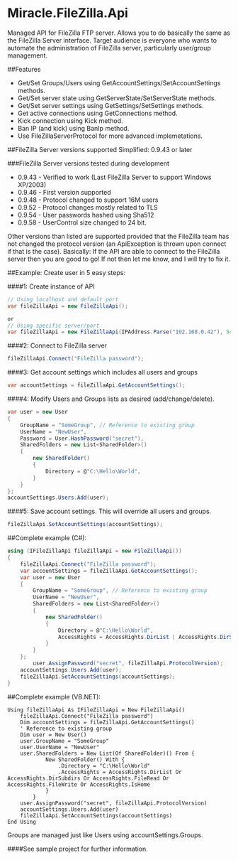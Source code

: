 Miracle.FileZilla.Api
=====================

Managed API for FileZilla FTP server. Allows you to do basically the same as the FileZilla Server interface.
Target audience is everyone who wants to automate the administration of FileZilla server, particularly user/group management.

##Features
* Get/Set Groups/Users using GetAccountSettings/SetAccountSettings methods.
* Get/Set server state using GetServerState/SetServerState methods.
* Get/Set server settings using GetSettings/SetSettings methods.
* Get active connections using GetConnections method.
* Kick connection using Kick method.
* Ban IP (and kick) using BanIp method.
* Use FileZillaServerProtocol for more advanced implemetations.

##FileZilla Server versions supported
Simplified: 0.9.43 or later

###FileZilla Server versions tested during development
* 0.9.43 - Verified to work (Last FileZilla Server to support Windows XP/2003)
* 0.9.46 - First version supported
* 0.9.48 - Protocol changed to support 16M users
* 0.9.52 - Protocol changes mostly related to TLS
* 0.9.54 - User passwords hashed using Sha512
* 0.9.58 - UserControl size changed to 24 bit.

Other versions than listed are supported provided that the FileZilla team has not changed the protocol version (an ApiException is thrown upon connect if that is the case).
Basically: If the API are able to connect to the FileZilla server then you are good to go!
If not then let me know, and I will try to fix it.

##Example: Create user in 5 easy steps:

####1: Create instance of API
```csharp
// Using localhost and default port
var fileZillaApi = new FileZillaApi();

or
// Using specific server/port
var fileZillaApi = new FileZillaApi(IPAddress.Parse("192.168.0.42"), 54321);
```

####2: Connect to FileZilla server
```csharp
fileZillaApi.Connect("FileZilla password");
```

####3: Get account settings which includes all users and groups
```csharp
var accountSettings = fileZillaApi.GetAccountSettings();
```

####4: Modify Users and Groups lists as desired (add/change/delete). 
```csharp
var user = new User
{
	GroupName = "SomeGroup", // Reference to existing group
	UserName = "NewUser",
	Password = User.HashPassword("secret"),
	SharedFolders = new List<SharedFolder>()
	{
		new SharedFolder()
		{
			Directory = @"C:\Hello\World",
		}
	}
};
accountSettings.Users.Add(user);
```
####5: Save account settings. This will override all users and groups. 
```csharp
fileZillaApi.SetAccountSettings(accountSettings);
```

##Complete example (C#):
```csharp
using (IFileZillaApi fileZillaApi = new FileZillaApi())
{
    fileZillaApi.Connect("FileZilla password");
    var accountSettings = fileZillaApi.GetAccountSettings();
    var user = new User
    {
        GroupName = "SomeGroup", // Reference to existing group
        UserName = "NewUser",
        SharedFolders = new List<SharedFolder>()
        {
            new SharedFolder()
            {
                Directory = @"C:\Hello\World",
                AccessRights = AccessRights.DirList | AccessRights.DirSubdirs | AccessRights.FileRead | AccessRights.FileWrite | AccessRights.IsHome
            }
        }
    };
		user.AssignPassword("secret", fileZillaApi.ProtocolVersion);
    accountSettings.Users.Add(user);
    fileZillaApi.SetAccountSettings(accountSettings);
}
```
##Complete example (VB.NET):
```vbnet
Using fileZillaApi As IFileZillaApi = New FileZillaApi()
    fileZillaApi.Connect("FileZilla password")
    Dim accountSettings = fileZillaApi.GetAccountSettings()
    ' Reference to existing group
    Dim user = New User()
    user.GroupName = "SomeGroup"
    user.UserName = "NewUser"
    user.SharedFolders = New List(Of SharedFolder)() From {
            New SharedFolder() With {
                .Directory = "C:\Hello\World"
				.AccessRights = AccessRights.DirList Or AccessRights.DirSubdirs Or AccessRights.FileRead Or AccessRights.FileWrite Or AccessRights.IsHome
            }
        }
    user.AssignPassword("secret", fileZillaApi.ProtocolVersion)
    accountSettings.Users.Add(user)
    fileZillaApi.SetAccountSettings(accountSettings)
End Using
```

Groups are managed just like Users using accountSettings.Groups.

####See sample project for further information.
